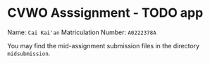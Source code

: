 # CVWO Asssignment - TODO app

Name: `Cai Kai'an`
Matriculation Number: `A0222378A`

You may find the mid-assignment submission files in the directory `midsubmission`.
